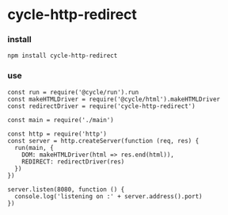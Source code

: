 # cycle-http-redirect

### install
`npm install cycle-http-redirect`

### use

```
const run = require('@cycle/run').run
const makeHTMLDriver = require('@cycle/html').makeHTMLDriver
const redirectDriver = require('cycle-http-redirect')

const main = require('./main')

const http = require('http')
const server = http.createServer(function (req, res) {
  run(main, {
    DOM: makeHTMLDriver(html => res.end(html)),
    REDIRECT: redirectDriver(res)
  })
})

server.listen(8080, function () {
  console.log('listening on :' + server.address().port)
})

```
